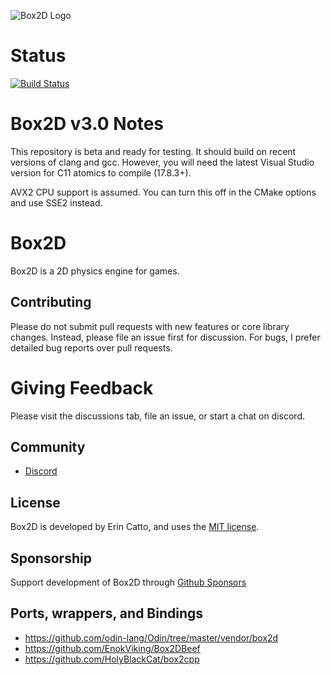 ![Box2D Logo](https://box2d.org/images/logo.svg)

# Status
[![Build Status](https://github.com/erincatto/box2c/actions/workflows/build.yml/badge.svg)](https://github.com/erincatto/box2c/actions)

# Box2D v3.0 Notes
This repository is beta and ready for testing. It should build on recent versions of clang and gcc. However, you will need the latest Visual Studio version for C11 atomics to compile (17.8.3+).

AVX2 CPU support is assumed. You can turn this off in the CMake options and use SSE2 instead.

# Box2D
Box2D is a 2D physics engine for games.

## Contributing
Please do not submit pull requests with new features or core library changes. Instead, please file an issue first for discussion. For bugs, I prefer detailed bug reports over pull requests.

# Giving Feedback
Please visit the discussions tab, file an issue, or start a chat on discord.

## Community
- [Discord](https://discord.gg/NKYgCBP)

## License
Box2D is developed by Erin Catto, and uses the [MIT license](https://en.wikipedia.org/wiki/MIT_License).

## Sponsorship
Support development of Box2D through [Github Sponsors](https://github.com/sponsors/erincatto)

## Ports, wrappers, and Bindings
- https://github.com/odin-lang/Odin/tree/master/vendor/box2d
- https://github.com/EnokViking/Box2DBeef
- https://github.com/HolyBlackCat/box2cpp